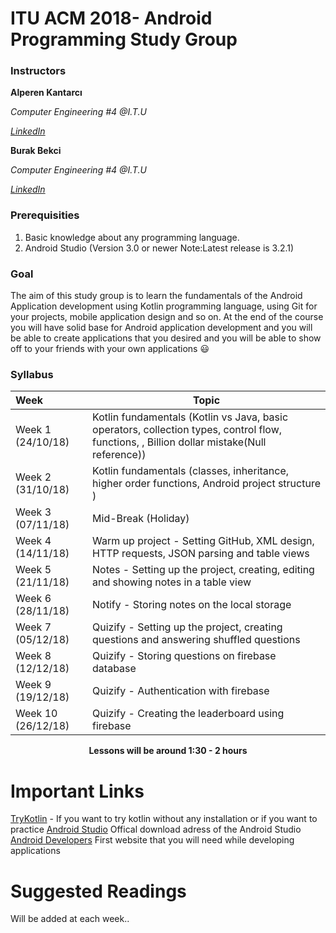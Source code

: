 # ITU ACM 2018- Android Programming Study Group

### Instructors

**Alperen Kantarcı**

*Computer Engineering #4 @I.T.U*

[*LinkedIn*](https://www.linkedin.com/in/alperenkantarci/)

**Burak Bekci**

*Computer Engineering #4 @I.T.U*

[*LinkedIn*](https://www.linkedin.com/in/burak-bekci-129b1514b/)


### Prerequisities
1. Basic knowledge about any programming language.
2. Android Studio (Version 3.0 or newer Note:Latest release is 3.2.1)

### Goal

The aim of this study group is to learn the fundamentals of the Android Application development using Kotlin programming language, using Git for your projects, mobile application design and so on. At the end of the course you will have solid base for Android application development and you will be able to create applications that you desired and you will be able to show off to your friends with your own applications :smiley: 

### Syllabus

| Week               | Topic                                                        |
| :----------------- | ------------------------------------------------------------ |
| Week 1 (24/10/18)  | Kotlin fundamentals (Kotlin vs Java, basic operators, collection types, control flow, functions, , Billion dollar mistake(Null reference)) |
| Week 2 (31/10/18)  | Kotlin fundamentals (classes, inheritance, higher order functions, Android project structure ) |
| Week 3 (07/11/18)  | Mid-Break (Holiday)                                          |
| Week 4 (14/11/18)  | Warm up project - Setting GitHub, XML design, HTTP requests, JSON parsing and table views |
| Week 5 (21/11/18)  | Notes - Setting up the project, creating, editing and showing notes in a table view |
| Week 6 (28/11/18)  | Notify - Storing notes on the local storage                  |
| Week 7 (05/12/18)  | Quizify - Setting up the project, creating questions and answering shuffled questions |
| Week 8 (12/12/18)  | Quizify - Storing questions on firebase database             |
| Week 9 (19/12/18)  | Quizify - Authentication with firebase                       |
| Week 10 (26/12/18) | Quizify - Creating the leaderboard using firebase            |

<p align="center"><b>Lessons will be around 1:30 - 2 hours</b></p>

# Important Links
[TryKotlin](try.kotlinlang.org) - If you want to try kotlin without any installation or if you want to practice 
[Android Studio](https://developer.android.com/studio/) Offical download adress of the Android Studio
[Android Developers](https://developer.android.com/docs/) First website that you will need while developing applications

# Suggested Readings
Will be added at each week..


